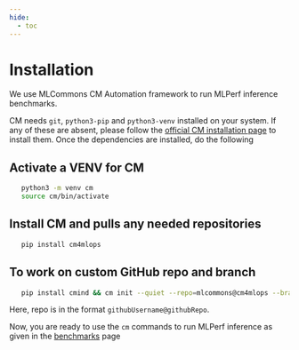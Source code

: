 ```yaml
---
hide:
  - toc
---
```


# Installation
We use MLCommons CM Automation framework to run MLPerf inference benchmarks.

CM needs `git`, `python3-pip` and `python3-venv` installed on your system. If any of these are absent, please follow the [official CM installation page](https://docs.mlcommons.org/ck/install) to install them. Once the dependencies are installed, do the following

## Activate a VENV for CM
```bash
   python3 -m venv cm
   source cm/bin/activate
```

## Install CM and pulls any needed repositories

```bash
   pip install cm4mlops
```

## To work on custom GitHub repo and branch

```bash
   pip install cmind && cm init --quiet --repo=mlcommons@cm4mlops --branch=mlperf-inference
```

Here, repo is in the format `githubUsername@githubRepo`.

Now, you are ready to use the `cm` commands to run MLPerf inference as given in the [benchmarks](../benchmarks/index.md) page
